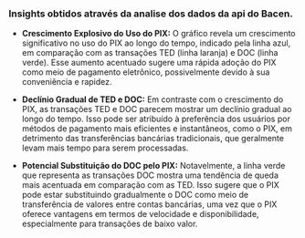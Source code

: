 ### Insights obtidos através da analise dos dados da api do Bacen.

* **Crescimento Explosivo do Uso do PIX:** O gráfico revela um crescimento significativo no uso do PIX ao longo do tempo, indicado pela linha azul, em comparação com as transações TED (linha laranja) e DOC (linha verde). Esse aumento acentuado sugere uma rápida adoção do PIX como meio de pagamento eletrônico, possivelmente devido à sua conveniência e rapidez.
* **Declínio Gradual de TED e DOC:** Em contraste com o crescimento do PIX, as transações TED e DOC parecem mostrar um declínio gradual ao longo do tempo. Isso pode ser atribuído à preferência dos usuários por métodos de pagamento mais eficientes e instantâneos, como o PIX, em detrimento das transferências bancárias tradicionais, que geralmente levam mais tempo para serem processadas.

* **Potencial Substituição do DOC pelo PIX:** Notavelmente, a linha verde que representa as transações DOC mostra uma tendência de queda mais acentuada em comparação com as TED. Isso sugere que o PIX pode estar substituindo gradualmente o DOC como meio de transferência de valores entre contas bancárias, uma vez que o PIX oferece vantagens em termos de velocidade e disponibilidade, especialmente para transações de baixo valor.